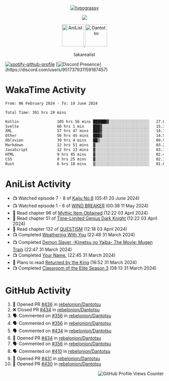 <div align="center">
<a href="https://github.com/kawarimidoll/typograssy">
    <img alt="typograssy" src="https://typograssy.deno.dev/api?text=%E3%82%B8%E3%83%A7%E3%83%B3%E3%81%A7%E3%81%99%E3%80%82%E3%81%93%E3%82%93%E3%81%AB%E3%81%A1%E3%81%AF%20%20%5E%5E%20sup%20iam%20ibo%20--&&l0=none&l1=82d9d0&l2=027353&l3=038c4c&l4=01402e&bg=none&frame=none&speed=100&comment=">
</a>
</div>
<p align="center">
  <a href="https://skillicons.dev">
    <img src="https://skillicons.dev/icons?i=kotlin,figma,obsidian,androidstudio,vscode,css,html" />
  </a>
</p>

<p align="center">
    <a href="https://anilist.co/user/takarealist112/">
      <img src="https://i.imgur.com/LDvh7Lg.gif" alt="AniList" style="width: 70px; height: auto;">
    </a>
    <a href="https://discord.gg/4HPZ5nAWwM/">
      <img src="https://i.imgur.com/5o3Y9Jb.gif" alt="Dantotsu" style="width: 70px; height: auto;">
    </a>
</p>

<p align="center">
takarealist
</p>

[![spotify-github-profile](https://spotify-github-profile.vercel.app/api/view?uid=216np2gahwfhcjozqmzomew7i&cover_image=true&theme=novatorem&show_offline=true&background_color=121212&interchange=false&bar_color=53b14f&bar_color_cover=true)](https://spotify-github-profile.vercel.app/api/view?uid=216np2gahwfhcjozqmzomew7i&redirect=true)
[![Discord Presence](https://lanyard-profile-readme.vercel.app/api/951737931159187457?theme=dark&bg=Oe1116&animated=false&hideDiscrim=true&borderRadius=30px&idleMessage=currently%20offline...)](https://discord.com/users/951737931159187457)

# WakaTime Activity

<!--START_SECTION:waka-->

```txt
From: 06 February 2024 - To: 19 June 2024

Total Time: 391 hrs 29 mins

Kotlin                 105 hrs 56 mins ██████▓░░░░░░░░░░░░░░░░░░   27.06 %
Svelte                 60 hrs 1 min    ███▓░░░░░░░░░░░░░░░░░░░░░   15.33 %
XML                    57 hrs 47 mins  ███▓░░░░░░░░░░░░░░░░░░░░░   14.76 %
Other                  56 hrs 45 mins  ███▓░░░░░░░░░░░░░░░░░░░░░   14.50 %
Oblxvion               39 hrs 4 mins   ██▒░░░░░░░░░░░░░░░░░░░░░░   09.98 %
Markdown               12 hrs 51 mins  ▓░░░░░░░░░░░░░░░░░░░░░░░░   03.28 %
JavaScript             12 hrs 13 mins  ▓░░░░░░░░░░░░░░░░░░░░░░░░   03.12 %
HTML                   9 hrs 45 mins   ▓░░░░░░░░░░░░░░░░░░░░░░░░   02.49 %
CSS                    8 hrs 25 mins   ▓░░░░░░░░░░░░░░░░░░░░░░░░   02.15 %
Rust                   6 hrs 18 mins   ▒░░░░░░░░░░░░░░░░░░░░░░░░   01.61 %
```

<!--END_SECTION:waka-->

# AniList Activity

<!-- ANILIST_ACTIVITY:start -->

-   📺 Watched episode 7 - 8 of [Kaiju No.8](https://anilist.co/anime/153288) (05:41 20 June 2024)
-   📺 Watched episode 1 - 6 of [WIND BREAKER](https://anilist.co/anime/163270) (00:38 11 May 2024)
-   📖 Read chapter 96 of [Mythic Item Obtained](https://anilist.co/manga/151025) (12:22 03 April 2024)
-   📖 Read chapter 51 of [Time-Limited Genius Dark Knight](https://anilist.co/manga/165182) (12:22 03 April 2024)
-   📖 Read chapter 132 of [QUESTISM](https://anilist.co/manga/140837) (12:18 03 April 2024)
-   📺 Completed [Weathering With You](https://anilist.co/anime/106286) (22:48 31 March 2024)
-   📺 Completed [Demon Slayer -Kimetsu no Yaiba- The Movie: Mugen Train](https://anilist.co/anime/112151) (22:47 31 March 2024)
-   📺 Completed [Your Name.](https://anilist.co/anime/21519) (22:45 31 March 2024)
-   📖 Plans to read [Returned by the King](https://anilist.co/manga/170724) (16:52 31 March 2024)
-   📺 Completed [Classroom of the Elite Season 3](https://anilist.co/anime/146066) (08:13 31 March 2024)

<!-- ANILIST_ACTIVITY:end -->

# GitHub Activity

<!--START_SECTION:activity-->

1. 💪 Opened PR [#436](https://github.com/rebelonion/Dantotsu/pull/436) in [rebelonion/Dantotsu](https://github.com/rebelonion/Dantotsu)
2. ❌ Closed PR [#434](https://github.com/rebelonion/Dantotsu/pull/434) in [rebelonion/Dantotsu](https://github.com/rebelonion/Dantotsu)
3. 🗣 Commented on [#356](https://github.com/rebelonion/Dantotsu/issues/356#issuecomment-2179153077) in [rebelonion/Dantotsu](https://github.com/rebelonion/Dantotsu)
4. 🗣 Commented on [#356](https://github.com/rebelonion/Dantotsu/issues/356#issuecomment-2178969016) in [rebelonion/Dantotsu](https://github.com/rebelonion/Dantotsu)
5. 🗣 Commented on [#434](https://github.com/rebelonion/Dantotsu/pull/434#issuecomment-2177492068) in [rebelonion/Dantotsu](https://github.com/rebelonion/Dantotsu)
6. 💪 Opened PR [#434](https://github.com/rebelonion/Dantotsu/pull/434) in [rebelonion/Dantotsu](https://github.com/rebelonion/Dantotsu)
7. 🗣 Commented on [#356](https://github.com/rebelonion/Dantotsu/issues/356#issuecomment-2176112043) in [rebelonion/Dantotsu](https://github.com/rebelonion/Dantotsu)
8. 🗣 Commented on [#410](https://github.com/rebelonion/Dantotsu/issues/410#issuecomment-2176103854) in [rebelonion/Dantotsu](https://github.com/rebelonion/Dantotsu)
9. 💪 Opened PR [#431](https://github.com/rebelonion/Dantotsu/pull/431) in [rebelonion/Dantotsu](https://github.com/rebelonion/Dantotsu)
10. 💪 Opened PR [#430](https://github.com/rebelonion/Dantotsu/pull/430) in [rebelonion/Dantotsu](https://github.com/rebelonion/Dantotsu)
<!--END_SECTION:activity-->

<div align="right">
    <img src="https://komarev.com/ghpvc/?username=sneazy-ibo&color=ff6e00&label=Counter&abbreviated=true" alt="GitHub Profile Views Counter">
</div>
